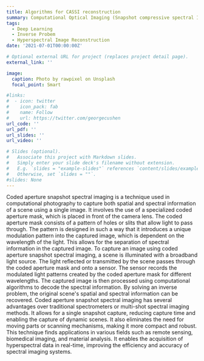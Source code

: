 ```yaml
---
title: Algorithms for CASSI reconstruction
summary: Computational Optical Imaging (Snapshot compressive spectral Imaging).
tags:
  - Deep Learning
  - Inverse Probem
  - Hyperspectral Image Reconstruction
date: '2021-07-01T00:00:00Z'

# Optional external URL for project (replaces project detail page).
external_link: ''

image:
  caption: Photo by rawpixel on Unsplash
  focal_point: Smart

#links:
#  - icon: twitter
#    icon_pack: fab
#    name: Follow
#    url: https://twitter.com/georgecushen
url_code: ''
url_pdf: ''
url_slides: ''
url_video: ''

# Slides (optional).
#   Associate this project with Markdown slides.
#   Simply enter your slide deck's filename without extension.
#   E.g. `slides = "example-slides"` references `content/slides/example-slides.md`.
#   Otherwise, set `slides = ""`.
#slides: None
---
```

Coded aperture snapshot spectral imaging is a technique used in computational photography to capture both spatial and spectral information of a scene using a single image. It involves the use of a specialized coded aperture mask, which is placed in front of the camera lens. The coded aperture mask consists of a pattern of holes or slits that allow light to pass through. The pattern is designed in such a way that it introduces a unique modulation pattern into the captured image, which is dependent on the wavelength of the light. This allows for the separation of spectral information in the captured image. To capture an image using coded aperture snapshot spectral imaging, a scene is illuminated with a broadband light source. The light reflected or transmitted by the scene passes through the coded aperture mask and onto a sensor. The sensor records the modulated light patterns created by the coded aperture mask for different wavelengths. The captured image is then processed using computational algorithms to decode the spectral information. By solving an inverse problem, the original scene's spatial and spectral information can be recovered. Coded aperture snapshot spectral imaging has several advantages over traditional spectrometers or multi-shot spectral imaging methods. It allows for a single snapshot capture, reducing capture time and enabling the capture of dynamic scenes. It also eliminates the need for moving parts or scanning mechanisms, making it more compact and robust. This technique finds applications in various fields such as remote sensing, biomedical imaging, and material analysis. It enables the acquisition of hyperspectral data in real-time, improving the efficiency and accuracy of spectral imaging systems.
